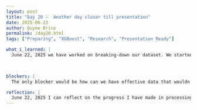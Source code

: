 ```yaml
---
layout: post
title: "Day 20 –  Another day closer till presentation"
date: 2025-06-23
author: Quyme Brice
permalink: /day20.html
tags: ["Preparing", "XGBoost", "Research", "Presentation Ready"]

what_i_learned: |
  June 22, 2025 we have worked on breaking-down our dataset. We started looking at adding API to our data. The API will allow us to get historical data. We are able to find and put together all our columns. This has been an helpful day because we are a step closer to getting our full dataset. Using Kaggle has been helpful for us getting our data. We been testing our machine to merge our whole dataset which takes a lot of time. So far its all coming together.

  

blockers: |
  The only blocker would be how can we have effective data that wouldn't be to much for our system to process when merging with API. The API have really tested our computers and we trying to figure out how to effectively handle the amount of data we have. We are just ensuring that we need all the data within our dataset. Just ensuring it reflects to the overall cause. This blocker we are most likely to resolve due to trail and error we tested today.

reflection: |
  June 22, 2025 I can reflect on the progress I have made in processing the ideas from my collegue and integrating it to the whole project. Making a whole team project like this takes alot of team effort and understanding. We all see the outcome and process differently. So it great to understand other people perspective and how can we make it work. I have a great team that's putting in a lot of work to make this work. Reflecting on my progress is great for future reference.
---
```

